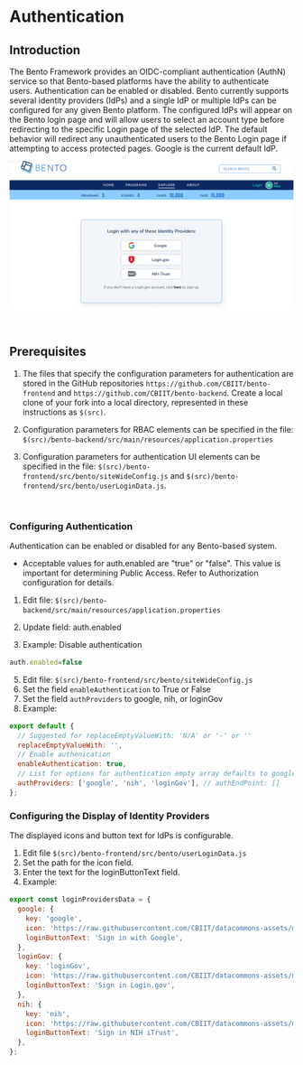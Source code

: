 # Authentication

## Introduction
The Bento Framework provides an OIDC-compliant authentication (AuthN) service so that Bento-based platforms have the ability to authenticate users. Authentication can be enabled or disabled. Bento currently supports several identity providers (IdPs) and a single IdP or multiple IdPs can be configured for any given Bento platform. The configured IdPs will appear on the Bento login page and will allow users to select an account type before redirecting to the specific Login page of the selected IdP. The default behavior will redirect any unauthenticated users to the Bento Login page if attempting to access protected pages. Google is the current default IdP.

![Bento Login Page](../assets/login_page.png)

<p>&nbsp;</p>

## Prerequisites
1. The files that specify the configuration parameters for authentication are stored in the GitHub repositories `https://github.com/CBIIT/bento-frontend` and `https://github.com/CBIIT/bento-backend`. Create a local clone of your fork into a local directory, represented in these instructions as `$(src)`.

2. Configuration parameters for RBAC elements can be specified in the file: `$(src)/bento-backend/src/main/resources/application.properties`

3. Configuration parameters for authentication UI elements can be specified in the file: `$(src)/bento-frontend/src/bento/siteWideConfig.js` and `$(src)/bento-frontend/src/bento/userLoginData.js`.

<p>&nbsp;</p>

### Configuring Authentication 
Authentication can be enabled or disabled for any Bento-based system.
  
  * Acceptable values for auth.enabled are "true" or "false". This value is important for determining Public Access. Refer to Authorization configuration for details.

1. Edit file: `$(src)/bento-backend/src/main/resources/application.properties`
2. Update field: auth.enabled

3. Example: Disable authentication
```javascript
auth.enabled=false
```

5. Edit file: `$(src)/bento-frontend/src/bento/siteWideConfig.js`
6. Set the field `enableAuthentication` to True or False
7. Set the field `authProviders` to google, nih, or loginGov
8. Example: 
```javascript
export default {
  // Suggested for replaceEmptyValueWith: 'N/A' or '-' or ''
  replaceEmptyValueWith: '',
  // Enable authenication
  enableAuthentication: true,
  // List for options for authentication empty array defaults to google
  authProviders: ['google', 'nih', 'loginGov'], // authEndPoint: []
};
```

### Configuring the Display of Identity Providers
The displayed icons and button text for IdPs is configurable.
1. Edit file `$(src)/bento-frontend/src/bento/userLoginData.js`
2. Set the path for the icon field.
3. Enter the text for the loginButtonText field.
4. Example:
```javascript
export const loginProvidersData = {
  google: {
    key: 'google',
    icon: 'https://raw.githubusercontent.com/CBIIT/datacommons-assets/main/bento/images/icons/png/google.png',
    loginButtonText: 'Sign in with Google',
  },
  loginGov: {
    key: 'loginGov',
    icon: 'https://raw.githubusercontent.com/CBIIT/datacommons-assets/main/bento/images/icons/png/login.gov.png',
    loginButtonText: 'Sign in Login.gov',
  },
  nih: {
    key: 'nih',
    icon: 'https://raw.githubusercontent.com/CBIIT/datacommons-assets/main/bento/images/icons/png/nih_itrust.png',
    loginButtonText: 'Sign in NIH iTrust',
  },
};
``` 




